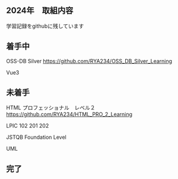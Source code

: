 ## 2024年　取組内容
学習記録をgithubに残しています

## 着手中
OSS-DB Silver
https://github.com/RYA234/OSS_DB_Silver_Learning

Vue3

## 未着手
HTML プロフェッショナル　レベル２
https://github.com/RYA234/HTML_PRO_2_Learning

LPIC 102 201 202

JSTQB Foundation Level

UML

## 完了



